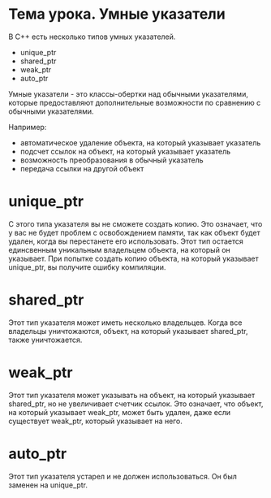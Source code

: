 # Тема урока. Умные указатели 

В С++ есть несколько типов умных указателей.
* unique_ptr
* shared_ptr
* weak_ptr
* auto_ptr

Умные указатели - это классы-обертки над обычными указателями, которые предоставляют дополнительные возможности по сравнению с обычными указателями.

Например:
* автоматическое удаление объекта, на который указывает указатель
* подсчет ссылок на объект, на который указывает указатель
* возможность преобразования в обычный указатель
* передача ссылки на другой объект

# unique_ptr
С этого типа указателя вы не сможете создать копию. Это означает, что у вас не будет проблем с освобождением памяти, так как объект будет удален, когда вы перестанете его использовать.
Этот тип остается единсвенным уникальным владельцем объекта, на который он указывает. При попытке создать копию объекта, на который указывает unique_ptr, вы получите ошибку компиляции.

# shared_ptr
Этот тип указателя может иметь несколько владельцев. Когда все владельцы уничтожаются, объект, на который указывает shared_ptr, также уничтожается.

# weak_ptr
Этот тип указателя может указывать на объект, на который указывает shared_ptr, но не увеличивает счетчик ссылок. Это означает, что объект, на который указывает weak_ptr, может быть удален, даже если существует weak_ptr, который указывает на него.

# auto_ptr
Этот тип указателя устарел и не должен использоваться. Он был заменен на unique_ptr.

